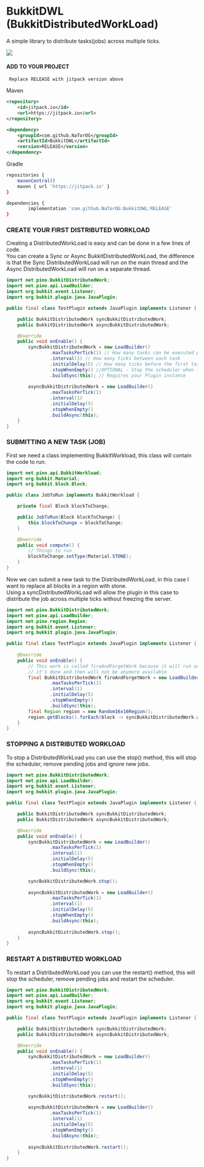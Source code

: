 # BukkitDWL (BukkitDistributedWorkLoad)
A simple library to distribute tasks(jobs) across multiple ticks.

 [![](https://jitpack.io/v/NaTorOG/BukkitDWL.svg)](https://jitpack.io/#NaTorOG/BukkitDWL)
#### ADD TO YOUR PROJECT
` Replace RELEASE with jitpack version above`

Maven
```xml
<repository>
    <id>jitpack.io</id>
    <url>https://jitpack.io</url>
</repository>
```
```xml
<dependency>
    <groupId>com.github.NaTorOG</groupId>
    <artifactId>BukkitDWL</artifactId>
    <version>RELEASE</version>
</dependency>
```
Gradle
```sh
repositories {
    mavenCentral()
    maven { url 'https://jitpack.io' }
}
```
```sh
dependencies {
        implementation 'com.github.NaTorOG:BukkitDWL:RELEASE'
}
```
### CREATE YOUR FIRST DISTRIBUTED WORKLOAD
Creating a DistributedWorkLoad is easy and can be done in a few lines of code.  
You can create a Sync or Async BukkitDistributedWorkLoad, the difference is that the Sync DistributedWorkLoad will run on the main thread and the Async DistributedWorkLoad will run on a separate thread.
```java
import net.pino.BukkitDistributedWork;
import net.pino.api.LoadBuilder;
import org.bukkit.event.Listener;
import org.bukkit.plugin.java.JavaPlugin;

public final class TestPlugin extends JavaPlugin implements Listener {

    public BukkitDistributedWork syncBukkitDistributedWork;
    public BukkitDistributedWork asyncBukkitDistributedWork;

    @Override
    public void onEnable() {
        syncBukkitDistributedWork = new LoadBuilder()
                .maxTasksPerTick(1) // How many tasks can be executed per tick
                .interval(1) // How many ticks between each task
                .initialDelay(5) // How many ticks before the first task
                .stopWhenEmpty() //OPTIONAL - Stop the scheduler when there are no tasks left
                .buildSync(this); // Requires your Plugin instance
        
        asyncBukkitDistributedWork = new LoadBuilder()
                .maxTasksPerTick(1)
                .interval(1)
                .initialDelay(5)
                .stopWhenEmpty()
                .buildAsync(this);
    }
}
```
### SUBMITTING A NEW TASK (JOB)
First we need a class implementing BukkitWorkload, this class will contain the code to run.    
```java
import net.pino.api.BukkitWorkload;
import org.bukkit.Material;
import org.bukkit.block.Block;

public class JobToRun implements BukkitWorkload {

    private final Block blockToChange;

    public JobToRun(Block blockToChange) {
        this.blockToChange = blockToChange;
    }

    @Override
    public void compute() {
        // Things to run
        blockToChange.setType(Material.STONE);
    }
}
```
Now we can submit a new task to the DistributedWorkLoad, in this case I want to replace all blocks in a region with stone.  
Using a syncDistributedWorkLoad will allow the plugin in this case to distribute the job across multiple ticks without freezing the server.
```java
import net.pino.BukkitDistributedWork;
import net.pino.api.LoadBuilder;
import net.pino.region.Region;
import org.bukkit.event.Listener;
import org.bukkit.plugin.java.JavaPlugin;

public final class TestPlugin extends JavaPlugin implements Listener {
    
    @Override
    public void onEnable() {
        // This work is called fireAndForgetWork because it will run until 
        // it's done and then will not be anymore available
        final BukkitDistributedWork fireAndForgetWork = new LoadBuilder()
                .maxTasksPerTick(1)
                .interval(1)
                .initialDelay(5)
                .stopWhenEmpty()
                .buildSync(this);
        final Region region = new Random16x16Region();
        region.getBlocks().forEach(block -> syncBukkitDistributedWork.addJob(new JobToRun(block)));
    }
}
```
### STOPPING A DISTRIBUTED WORKLOAD
To stop a DistributedWorkLoad you can use the stop() method, this will stop the scheduler, remove pending jobs and ignore new jobs.
```java
import net.pino.BukkitDistributedWork;
import net.pino.api.LoadBuilder;
import org.bukkit.event.Listener;
import org.bukkit.plugin.java.JavaPlugin;

public final class TestPlugin extends JavaPlugin implements Listener {

    public BukkitDistributedWork syncBukkitDistributedWork;
    public BukkitDistributedWork asyncBukkitDistributedWork;

    @Override
    public void onEnable() {
        syncBukkitDistributedWork = new LoadBuilder()
                .maxTasksPerTick(1)
                .interval(1) 
                .initialDelay(5) 
                .stopWhenEmpty() 
                .buildSync(this); 

        syncBukkitDistributedWork.stop();
        
        asyncBukkitDistributedWork = new LoadBuilder()
                .maxTasksPerTick(1)
                .interval(1)
                .initialDelay(5)
                .stopWhenEmpty()
                .buildAsync(this);
        
        asyncBukkitDistributedWork.stop();
    }
}
```
### RESTART A DISTRIBUTED WORKLOAD
To restart a DistributedWorkLoad you can use the restart() method, this will stop the scheduler, remove pending jobs and restart the scheduler.
```java
import net.pino.BukkitDistributedWork;
import net.pino.api.LoadBuilder;
import org.bukkit.event.Listener;
import org.bukkit.plugin.java.JavaPlugin;

public final class TestPlugin extends JavaPlugin implements Listener {

    public BukkitDistributedWork syncBukkitDistributedWork;
    public BukkitDistributedWork asyncBukkitDistributedWork;

    @Override
    public void onEnable() {
        syncBukkitDistributedWork = new LoadBuilder()
                .maxTasksPerTick(1)
                .interval(1) 
                .initialDelay(5) 
                .stopWhenEmpty() 
                .buildSync(this); 

        syncBukkitDistributedWork.restart();
        
        asyncBukkitDistributedWork = new LoadBuilder()
                .maxTasksPerTick(1)
                .interval(1)
                .initialDelay(5)
                .stopWhenEmpty()
                .buildAsync(this);
        
        asyncBukkitDistributedWork.restart();
    }
}
```